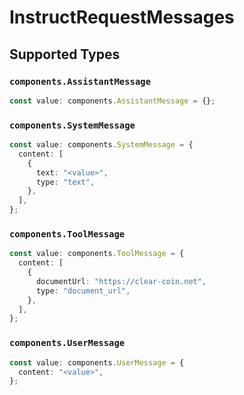 # InstructRequestMessages


## Supported Types

### `components.AssistantMessage`

```typescript
const value: components.AssistantMessage = {};
```

### `components.SystemMessage`

```typescript
const value: components.SystemMessage = {
  content: [
    {
      text: "<value>",
      type: "text",
    },
  ],
};
```

### `components.ToolMessage`

```typescript
const value: components.ToolMessage = {
  content: [
    {
      documentUrl: "https://clear-coin.net",
      type: "document_url",
    },
  ],
};
```

### `components.UserMessage`

```typescript
const value: components.UserMessage = {
  content: "<value>",
};
```

